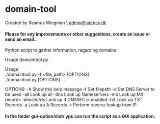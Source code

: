 # domain-tool

Created by Rasmus Wiegman \ admin@latency.dk
      
<h4>Please for any improvements or other suggestions, create an issue or send an email..</h4>


Python script to gather information, regarding domains

Usage domaintool.py

 Usage: 
<br>
./domaintool.py -f <file_path> [OPTIONS]
<br>
./domaintool.py [OPTIONS] <domain1> <domain2> ...

OPTIONS:
  -h            Show this help message
  -f            Set filepath
  -d            Set DNS Server to be used
  -all          Look up all
  -dns          Look up Nameservers
  -mx           Look up MX records
  -dnssec/ds    Look up if DNSSEC is enabled
  -txt          Look up TXT Records
  -a            Look up A Records
  -r            Perform reverse lookup from IP


<h4>In the folder gui-option/dist/ ypu can run the script as a GUI application.</h4>
